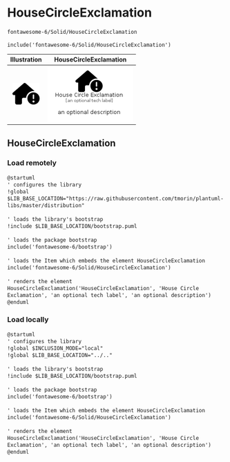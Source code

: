 # HouseCircleExclamation


```text
fontawesome-6/Solid/HouseCircleExclamation
```

```text
include('fontawesome-6/Solid/HouseCircleExclamation')
```



| Illustration | HouseCircleExclamation |
| :---: | :---: |
| ![illustration for Illustration](../../fontawesome-6/Solid/HouseCircleExclamation.png) | ![illustration for HouseCircleExclamation](../../fontawesome-6/Solid/HouseCircleExclamation.Local.png) |




## HouseCircleExclamation

### Load remotely
```plantuml
@startuml
' configures the library
!global $LIB_BASE_LOCATION="https://raw.githubusercontent.com/tmorin/plantuml-libs/master/distribution"

' loads the library's bootstrap
!include $LIB_BASE_LOCATION/bootstrap.puml

' loads the package bootstrap
include('fontawesome-6/bootstrap')

' loads the Item which embeds the element HouseCircleExclamation
include('fontawesome-6/Solid/HouseCircleExclamation')

' renders the element
HouseCircleExclamation('HouseCircleExclamation', 'House Circle Exclamation', 'an optional tech label', 'an optional description')
@enduml
```

### Load locally
```plantuml
@startuml
' configures the library
!global $INCLUSION_MODE="local"
!global $LIB_BASE_LOCATION="../.."

' loads the library's bootstrap
!include $LIB_BASE_LOCATION/bootstrap.puml

' loads the package bootstrap
include('fontawesome-6/bootstrap')

' loads the Item which embeds the element HouseCircleExclamation
include('fontawesome-6/Solid/HouseCircleExclamation')

' renders the element
HouseCircleExclamation('HouseCircleExclamation', 'House Circle Exclamation', 'an optional tech label', 'an optional description')
@enduml
```

